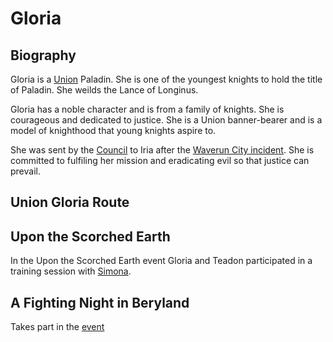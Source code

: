 # Gloria

## Biography

Gloria is a [Union](../factions/union.md) Paladin.  She is one of the youngest knights to hold the title of Paladin.  She weilds the Lance of Longinus.

Gloria has a noble character and is from a family of knights.  She is courageous and dedicated to justice.  She is a Union banner-bearer and is a model of knighthood that young knights aspire to.

She was sent by the [Council](../factions/union-council.md) to Iria after the [Waverun City incident](../events/waverun.md).  She is committed to fulfiling her mission and eradicating evil so that justice can prevail.

## Union Gloria Route

## Upon the Scorched Earth

In the Upon the Scorched Earth event Gloria and Teadon participated in a training session with [Simona](./simona.md).

## A Fighting Night in Beryland

Takes part in the [event](../events/a-fighting-night.md)
